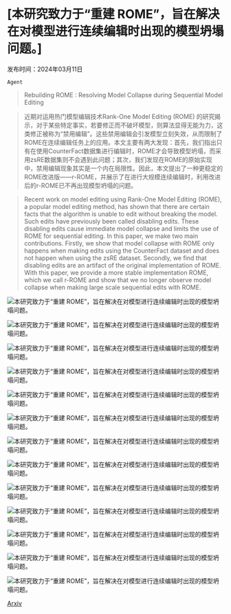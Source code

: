 # [本研究致力于“重建 ROME”，旨在解决在对模型进行连续编辑时出现的模型坍塌问题。]

发布时间：2024年03月11日

`Agent`

> Rebuilding ROME : Resolving Model Collapse during Sequential Model Editing

> 近期对运用热门模型编辑技术Rank-One Model Editing (ROME) 的研究揭示，对于某些特定事实，若要修正而不破坏模型，则算法显得无能为力，这类修正被称为“禁用编辑”。这些禁用编辑会引发模型立刻失效，从而限制了ROME在连续编辑任务上的应用。本文主要有两大发现：首先，我们指出只有在使用CounterFact数据集进行编辑时，ROME才会导致模型坍塌，而采用zsRE数据集则不会遇到此问题；其次，我们发现在ROME的原始实现中，禁用编辑现象其实是一个内在局限性。因此，本文提出了一种更稳定的ROME改进版——r-ROME，并展示了在进行大规模连续编辑时，利用改进后的r-ROME已不再出现模型坍塌的问题。

> Recent work on model editing using Rank-One Model Editing (ROME), a popular model editing method, has shown that there are certain facts that the algorithm is unable to edit without breaking the model. Such edits have previously been called disabling edits. These disabling edits cause immediate model collapse and limits the use of ROME for sequential editing. In this paper, we make two main contributions. Firstly, we show that model collapse with ROME only happens when making edits using the CounterFact dataset and does not happen when using the zsRE dataset. Secondly, we find that disabling edits are an artifact of the original implementation of ROME. With this paper, we provide a more stable implementation ROME, which we call r-ROME and show that we no longer observe model collapse when making large scale sequential edits with ROME.

![本研究致力于“重建 ROME”，旨在解决在对模型进行连续编辑时出现的模型坍塌问题。](../../../paper_images/2403.07175/disabling_edit_example.png)

![本研究致力于“重建 ROME”，旨在解决在对模型进行连续编辑时出现的模型坍塌问题。](../../../paper_images/2403.07175/gpt2xl-rome-original-cf.png)

![本研究致力于“重建 ROME”，旨在解决在对模型进行连续编辑时出现的模型坍塌问题。](../../../paper_images/2403.07175/gpt2xl-rome-original-zsre.png)

![本研究致力于“重建 ROME”，旨在解决在对模型进行连续编辑时出现的模型坍塌问题。](../../../paper_images/2403.07175/gpt2xl-rome-original-cf.png)

![本研究致力于“重建 ROME”，旨在解决在对模型进行连续编辑时出现的模型坍塌问题。](../../../paper_images/2403.07175/gpt2xl-rome-original-cf-corrected.png)

![本研究致力于“重建 ROME”，旨在解决在对模型进行连续编辑时出现的模型坍塌问题。](../../../paper_images/2403.07175/gptj_f1_original.png)

![本研究致力于“重建 ROME”，旨在解决在对模型进行连续编辑时出现的模型坍塌问题。](../../../paper_images/2403.07175/gptj_distance_original.png)

![本研究致力于“重建 ROME”，旨在解决在对模型进行连续编辑时出现的模型坍塌问题。](../../../paper_images/2403.07175/gptj_f1_ours.png)

![本研究致力于“重建 ROME”，旨在解决在对模型进行连续编辑时出现的模型坍塌问题。](../../../paper_images/2403.07175/gptj_distance_ours.png)

![本研究致力于“重建 ROME”，旨在解决在对模型进行连续编辑时出现的模型坍塌问题。](../../../paper_images/2403.07175/gpt2xl_f1_original.png)

![本研究致力于“重建 ROME”，旨在解决在对模型进行连续编辑时出现的模型坍塌问题。](../../../paper_images/2403.07175/gpt2xl_distance_original.png)

![本研究致力于“重建 ROME”，旨在解决在对模型进行连续编辑时出现的模型坍塌问题。](../../../paper_images/2403.07175/gpt2xl_f1_ours.png)

![本研究致力于“重建 ROME”，旨在解决在对模型进行连续编辑时出现的模型坍塌问题。](../../../paper_images/2403.07175/gpt2xl_distance_ours.png)

[Arxiv](https://arxiv.org/abs/2403.07175)